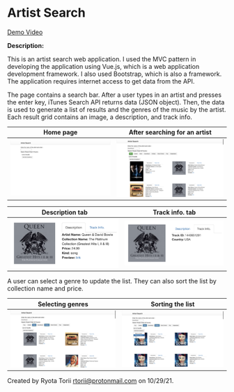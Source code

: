 # Artist Search

[Demo Video](https://www.youtube.com/watch?v=SHw1oNpVSPo)

**Description:**

This is an artist search web application. I used the MVC pattern in developing the application using Vue.js, which is a web application development framework. I also used Bootstrap, which is also a framework. The application requires internet access to get data from the API.

The page contains a search bar. After a user types in an artist and presses the enter key, iTunes Search API returns data (JSON object). Then, the data is used to generate a list of results and the genres of the music by the artist. Each result grid contains an image, a description, and track info.  



| Home page |After searching for an artist |
| ------ | ------ |
|<img src="photos_for_README/1_home_page.png" width="470"/>|<img src="photos_for_README/2.png" width="470"/>|

| Description tab | Track info. tab |
| ------ | ------ |
|<img src="photos_for_README/3_tab1.png" width="470"/>|<img src="photos_for_README/3_tab2.png" width="470"/>|

A user can select a genre to update the list. They can also sort the list by collection name and price.

| Selecting genres | Sorting the list |
| ------ | ------ |
|<img src="photos_for_README/4_genre.png" width="470"/>|<img src="photos_for_README/5_sort.png" width="470"/>|


Created by Ryota Torii <rtorii@protonmail.com> on 10/29/21.
